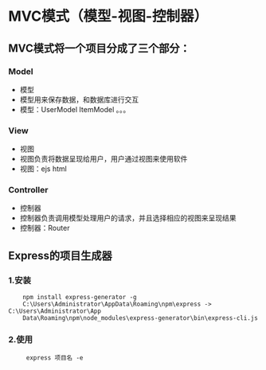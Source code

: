 # MVC模式（模型-视图-控制器） #

## MVC模式将一个项目分成了三个部分： ##

### Model ###
- 模型
- 模型用来保存数据，和数据库进行交互
- 模型：UserModel ItemModel 。。。

                        
###  View ###
- 视图
- 视图负责将数据呈现给用户，用户通过视图来使用软件
- 视图：ejs html
            
      
 ### Controller ###
- 控制器
- 控制器负责调用模型处理用户的请求，并且选择相应的视图来呈现结果
- 控制器：Router
                        
## Express的项目生成器 ##

###  1.安装 ###

        npm install express-generator -g        
        C:\Users\Administrator\AppData\Roaming\npm\express -> C:\Users\Administrator\App
        Data\Roaming\npm\node_modules\express-generator\bin\express-cli.js

###  2.使用 ###
         express 项目名 -e